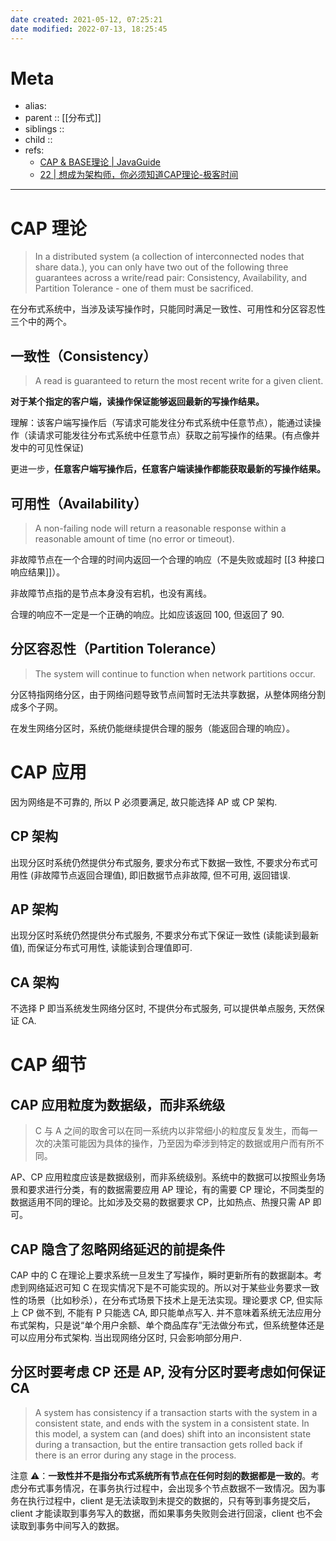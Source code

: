```yaml
---
date created: 2021-05-12, 07:25:21
date modified: 2022-07-13, 18:25:45
---
```


# Meta

- alias:
- parent :: [[分布式]]
- siblings ::
- child ::
- refs:
    - [CAP & BASE理论 | JavaGuide](https://javaguide.cn/distributed-system/theorem&algorithm&protocol/cap&base-theorem.html#cap%E7%90%86%E8%AE%BA)
    - [22 | 想成为架构师，你必须知道CAP理论-极客时间](https://time.geekbang.org/column/article/9302)

---

# CAP 理论

> In a distributed system (a collection of interconnected nodes that share data.), you can only have two out of the following three guarantees across a write/read pair: Consistency, Availability, and Partition Tolerance - one of them must be sacrificed.

在分布式系统中，当涉及读写操作时，只能同时满足一致性、可用性和分区容忍性三个中的两个。

## 一致性（Consistency）

> A read is guaranteed to return the most recent write for a given client.

**对于某个指定的客户端，读操作保证能够返回最新的写操作结果。**

理解：该客户端写操作后（写请求可能发往分布式系统中任意节点），能通过读操作（读请求可能发往分布式系统中任意节点）获取之前写操作的结果。(有点像并发中的可见性保证)

更进一步，**任意客户端写操作后，任意客户端读操作都能获取最新的写操作结果。**

## 可用性（Availability）

> A non-failing node will return a reasonable response within a reasonable amount of time (no error or timeout).

非故障节点在一个合理的时间内返回一个合理的响应（不是失败或超时 [[3 种接口响应结果]]）。

非故障节点指的是节点本身没有宕机，也没有离线。

合理的响应不一定是一个正确的响应。比如应该返回 100, 但返回了 90.

## 分区容忍性（Partition Tolerance）

> The system will continue to function when network partitions occur.

分区特指网络分区，由于网络问题导致节点间暂时无法共享数据，从整体网络分割成多个子网。

在发生网络分区时，系统仍能继续提供合理的服务（能返回合理的响应）。

# CAP 应用

因为网络是不可靠的, 所以 P 必须要满足, 故只能选择 AP 或 CP 架构.

## CP 架构

出现分区时系统仍然提供分布式服务, 要求分布式下数据一致性, 不要求分布式可用性 (非故障节点返回合理值), 即旧数据节点非故障, 但不可用, 返回错误.

## AP 架构

出现分区时系统仍然提供分布式服务, 不要求分布式下保证一致性 (读能读到最新值), 而保证分布式可用性, 读能读到合理值即可.

## CA 架构

不选择 P 即当系统发生网络分区时, 不提供分布式服务, 可以提供单点服务, 天然保证 CA.

# CAP 细节

## CAP 应用粒度为数据级，而非系统级

> C 与 A 之间的取舍可以在同一系统内以非常细小的粒度反复发生，而每一次的决策可能因为具体的操作，乃至因为牵涉到特定的数据或用户而有所不同。

AP、CP 应用粒度应该是数据级别，而非系统级别。系统中的数据可以按照业务场景和要求进行分类，有的数据需要应用 AP 理论，有的需要 CP 理论，不同类型的数据适用不同的理论。比如涉及交易的数据要求 CP，比如热点、热搜只需 AP 即可。

## CAP 隐含了忽略网络延迟的前提条件

CAP 中的 C 在理论上要求系统一旦发生了写操作，瞬时更新所有的数据副本。考虑到网络延迟可知 C 在现实情况下是不可能实现的。所以对于某些业务要求一致性的场景（比如秒杀），在分布式场景下技术上是无法实现。理论要求 CP, 但实际上 CP 做不到, 不能有 P 只能选 CA, 即只能单点写入. 并不意味着系统无法应用分布式架构，只是说“单个用户余额、单个商品库存”无法做分布式，但系统整体还是可以应用分布式架构. 当出现网络分区时, 只会影响部分用户.

## 分区时要考虑 CP 还是 AP, 没有分区时要考虑如何保证 CA

> A system has consistency if a transaction starts with the system in a consistent state, and ends with the system in a consistent state. In this model, a system can (and does) shift into an inconsistent state during a transaction, but the entire transaction gets rolled back if there is an error during any stage in the process.

注意 ⚠️：**一致性并不是指分布式系统所有节点在任何时刻的数据都是一致的**。考虑分布式事务情况，在事务执行过程中，会出现多个节点数据不一致情况。因为事务在执行过程中，client 是无法读取到未提交的数据的，只有等到事务提交后，client 才能读取到事务写入的数据，而如果事务失败则会进行回滚，client 也不会读取到事务中间写入的数据。
